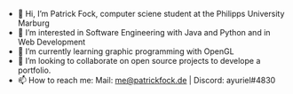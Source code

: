 - 👋 Hi, I’m Patrick Fock, computer sciene student at the Philipps University Marburg
- 👀 I’m interested in  Software Engineering with Java and Python and in Web Development
- 🌱 I’m currently learning graphic programming with OpenGL
- 💞️ I’m looking to collaborate on open source projects to develope a portfolio.
- 📫 How to reach me: Mail: me@patrickfock.de | Discord: ayuriel#4830

<!---
Ariaste/Ariaste is a ✨ special ✨ repository because its `README.md` (this file) appears on your GitHub profile.
You can click the Preview link to take a look at your changes.
--->
